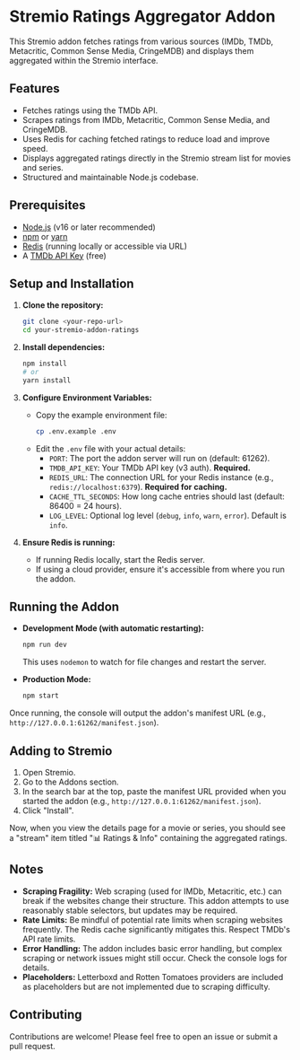 # Stremio Ratings Aggregator Addon

This Stremio addon fetches ratings from various sources (IMDb, TMDb, Metacritic, Common Sense Media, CringeMDB) and displays them aggregated within the Stremio interface.

## Features

* Fetches ratings using the TMDb API.
* Scrapes ratings from IMDb, Metacritic, Common Sense Media, and CringeMDB.
* Uses Redis for caching fetched ratings to reduce load and improve speed.
* Displays aggregated ratings directly in the Stremio stream list for movies and series.
* Structured and maintainable Node.js codebase.

## Prerequisites

* [Node.js](https://nodejs.org/) (v16 or later recommended)
* [npm](https://www.npmjs.com/) or [yarn](https://yarnpkg.com/)
* [Redis](https://redis.io/) (running locally or accessible via URL)
* A [TMDb API Key](https://www.themoviedb.org/settings/api) (free)

## Setup and Installation

1.  **Clone the repository:**
    ```bash
    git clone <your-repo-url>
    cd your-stremio-addon-ratings
    ```

2.  **Install dependencies:**
    ```bash
    npm install
    # or
    yarn install
    ```

3.  **Configure Environment Variables:**
    * Copy the example environment file:
        ```bash
        cp .env.example .env
        ```
    * Edit the `.env` file with your actual details:
        * `PORT`: The port the addon server will run on (default: 61262).
        * `TMDB_API_KEY`: Your TMDb API key (v3 auth). **Required.**
        * `REDIS_URL`: The connection URL for your Redis instance (e.g., `redis://localhost:6379`). **Required for caching.**
        * `CACHE_TTL_SECONDS`: How long cache entries should last (default: 86400 = 24 hours).
        * `LOG_LEVEL`: Optional log level (`debug`, `info`, `warn`, `error`). Default is `info`.

4.  **Ensure Redis is running:**
    * If running Redis locally, start the Redis server.
    * If using a cloud provider, ensure it's accessible from where you run the addon.

## Running the Addon

* **Development Mode (with automatic restarting):**
    ```bash
    npm run dev
    ```
    This uses `nodemon` to watch for file changes and restart the server.

* **Production Mode:**
    ```bash
    npm start
    ```

Once running, the console will output the addon's manifest URL (e.g., `http://127.0.0.1:61262/manifest.json`).

## Adding to Stremio

1.  Open Stremio.
2.  Go to the Addons section.
3.  In the search bar at the top, paste the manifest URL provided when you started the addon (e.g., `http://127.0.0.1:61262/manifest.json`).
4.  Click "Install".

Now, when you view the details page for a movie or series, you should see a "stream" item titled "📊 Ratings & Info" containing the aggregated ratings.

## Notes

* **Scraping Fragility:** Web scraping (used for IMDb, Metacritic, etc.) can break if the websites change their structure. This addon attempts to use reasonably stable selectors, but updates may be required.
* **Rate Limits:** Be mindful of potential rate limits when scraping websites frequently. The Redis cache significantly mitigates this. Respect TMDb's API rate limits.
* **Error Handling:** The addon includes basic error handling, but complex scraping or network issues might still occur. Check the console logs for details.
* **Placeholders:** Letterboxd and Rotten Tomatoes providers are included as placeholders but are not implemented due to scraping difficulty.

## Contributing

Contributions are welcome! Please feel free to open an issue or submit a pull request.